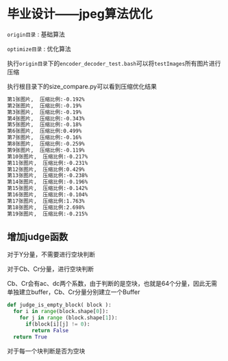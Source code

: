 # 毕业设计——jpeg算法优化
`origin目录` : 基础算法 

`optimize目录` : 优化算法

执行`origin目录`下的`encoder_decoder_test.bash`可以将`testImages`所有图片进行压缩

执行根目录下的size_compare.py可以看到压缩优化结果
```txt
第1张图片,  压缩比例:-0.192%
第2张图片,  压缩比例:-0.19%
第3张图片,  压缩比例:-0.19%
第4张图片,  压缩比例:-0.343%
第5张图片,  压缩比例:-0.18%
第6张图片,  压缩比例:0.499%
第7张图片,  压缩比例:-0.16%
第8张图片,  压缩比例:-0.259%
第9张图片,  压缩比例:-0.119%
第10张图片,  压缩比例:-0.217%
第11张图片,  压缩比例:-0.231%
第12张图片,  压缩比例:0.429%
第13张图片,  压缩比例:-0.238%
第14张图片,  压缩比例:-0.196%
第15张图片,  压缩比例:-0.142%
第16张图片,  压缩比例:-0.104%
第17张图片,  压缩比例:1.763%
第18张图片,  压缩比例:2.698%
第19张图片,  压缩比例:-0.215%
```



## 增加judge函数

对于Y分量，不需要进行空块判断

对于Cb、Cr分量，进行空块判断

Cb、Cr会有ac、dc两个系数，由于判断的是空块，也就是64个分量，因此无需单独建立buffer，Cb、Cr分量分别建立一个Buffer

```python
def judge_is_empty_block( block ):
  for i in range(block.shape[0]):
    for j in range (block.shape[1]):
      if(block[i][j] != 0):  
        return False
  return True
```

对于每一个块判断是否为空块




